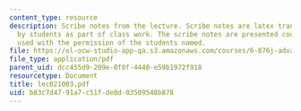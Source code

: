 ```yaml
---
content_type: resource
description: Scribe notes from the lecture. Scribe notes are latex transcriptions
  by students as part of class work. The scribe notes are presented courtesy of and
  used with the permission of the students named.
file: https://ol-ocw-studio-app-qa.s3.amazonaws.com/courses/6-876j-advanced-topics-in-cryptography-spring-2003/b83c7d4791a7c51fde0d03509548b878_lec021003.pdf
file_type: application/pdf
parent_uid: dcc455d9-209e-0f0f-4440-e59b1972f918
resourcetype: Document
title: lec021003.pdf
uid: b83c7d47-91a7-c51f-de0d-03509548b878
---
```

